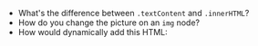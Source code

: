 * What's the difference between `.textContent` and `.innerHTML`?
* How do you change the picture on an `img` node?
* How would dynamically add this HTML:
